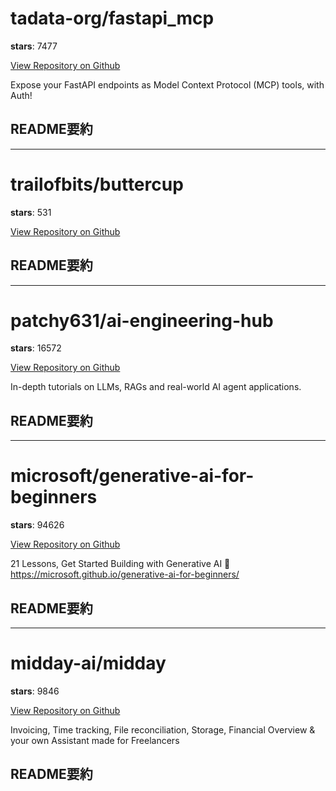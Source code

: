 
# tadata-org/fastapi_mcp

**stars**: 7477

[View Repository on Github](https://github.com/tadata-org/fastapi_mcp)

Expose your FastAPI endpoints as Model Context Protocol (MCP) tools, with Auth!

## README要約


---

# trailofbits/buttercup

**stars**: 531

[View Repository on Github](https://github.com/trailofbits/buttercup)



## README要約


---

# patchy631/ai-engineering-hub

**stars**: 16572

[View Repository on Github](https://github.com/patchy631/ai-engineering-hub)

In-depth tutorials on LLMs, RAGs and real-world AI agent applications.

## README要約


---

# microsoft/generative-ai-for-beginners

**stars**: 94626

[View Repository on Github](https://github.com/microsoft/generative-ai-for-beginners)

21 Lessons, Get Started Building with Generative AI 🔗 https://microsoft.github.io/generative-ai-for-beginners/

## README要約


---

# midday-ai/midday

**stars**: 9846

[View Repository on Github](https://github.com/midday-ai/midday)

Invoicing, Time tracking, File reconciliation, Storage, Financial Overview & your own Assistant made for Freelancers

## README要約

